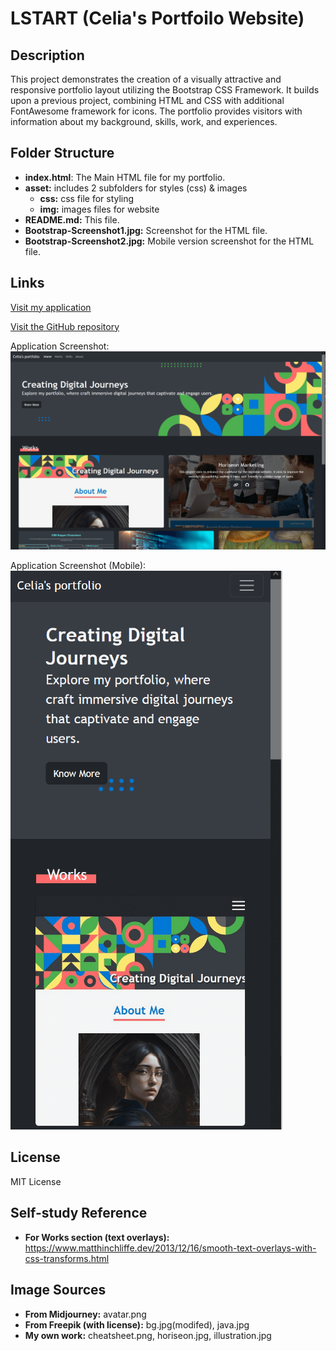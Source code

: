 # LSTART (Celia's Portfoilo Website)

## Description

This project demonstrates the creation of a visually attractive and responsive portfolio layout utilizing the Bootstrap CSS Framework. It builds upon a previous project, combining HTML and CSS with additional FontAwesome framework for icons. The portfolio provides visitors with information about my background, skills, work, and experiences.

## Folder Structure

- **index.html**: The Main HTML file for my portfolio.
- **asset:** includes 2 subfolders for styles (css) & images
  - **css:** css file for styling
  - **img:** images files for website
- **README.md:** This file.
- **Bootstrap-Screenshot1.jpg:** Screenshot for the HTML file.
- **Bootstrap-Screenshot2.jpg:** Mobile version screenshot for the HTML file.

## Links

[Visit my application](https://celia103.github.io/LSTART-Bootstrap-Portfolio/)

[Visit the GitHub repository](https://github.com/celia103/LSTART-Bootstrap-Portfolio)

Application Screenshot:
![Application Screenshot](./assets/Bootstrap-Screenshot1.png)

Application Screenshot (Mobile):
![Application Screenshot](./assets/Bootstrap-Screenshot2.png)

## License

MIT License

## Self-study Reference

- **For Works section (text overlays):**
  https://www.matthinchliffe.dev/2013/12/16/smooth-text-overlays-with-css-transforms.html

## Image Sources

- **From Midjourney:** avatar.png
- **From Freepik (with license):** bg.jpg(modifed), java.jpg
- **My own work:** cheatsheet.png, horiseon.jpg, illustration.jpg
